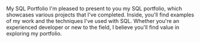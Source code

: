 My SQL Portfolio
I'm pleased to present to you my SQL portfolio, which showcases various projects that I've completed. Inside, you'll find examples of my work and the techniques I've used with SQL. Whether you're an experienced developer or new to the field, I believe you'll find value in exploring my portfolio.

